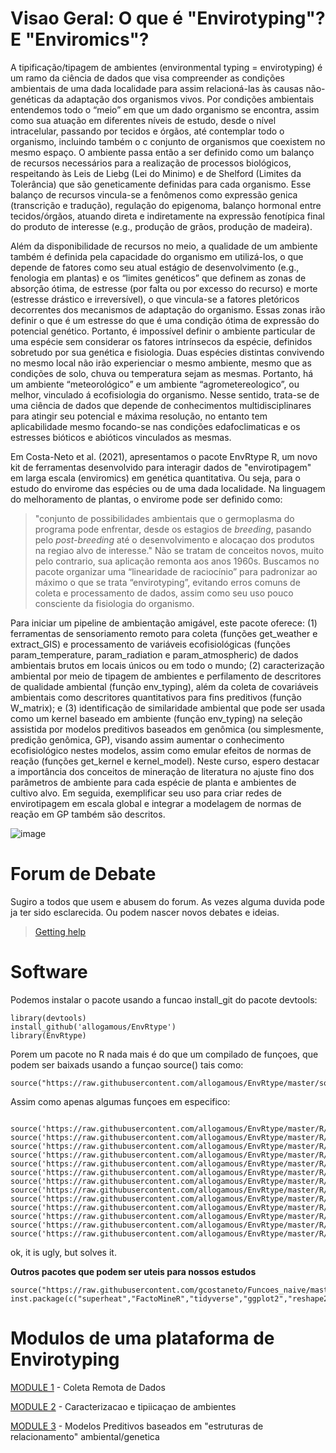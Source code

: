 
# Visao Geral: O que é "Envirotyping"? E "Enviromics"?

A tipificação/tipagem de ambientes (environmental typing = envirotyping) é um ramo da ciência de dados que visa compreender as condições ambientais de uma dada localidade para assim relacioná-las às causas não-genéticas da adaptação dos organismos vivos. Por condições ambientais entendemos todo o “meio” em que um dado organismo se encontra, assim como sua atuação em diferentes níveis de estudo, desde o nível intracelular, passando por tecidos e órgãos, até contemplar todo o organismo, incluindo também o c conjunto de organismos que coexistem no mesmo espaço. O ambiente passa então a ser definido como um balanço de recursos necessários para a realização de processos biológicos, respeitando às Leis de Liebg (Lei do Minimo) e de Shelford (Limites da Tolerância) que são geneticamente definidas para cada organismo. Esse balanço de recursos vincula-se a fenômenos como expressão genica (transcrição e tradução), regulação do epigenoma, balanço hormonal entre tecidos/órgãos, atuando direta e indiretamente na expressão fenotípica final do produto de interesse (e.g., produção de grãos, produção de madeira). 

Além da disponibilidade de recursos no meio, a qualidade de um ambiente também é definida pela capacidade do organismo em utilizá-los, o que depende de fatores como seu atual estágio de desenvolvimento (e.g., fenologia em plantas) e os “limites genéticos” que definem as zonas de absorção ótima, de estresse (por falta ou por excesso do recurso) e morte (estresse drástico e irreversível), o que vincula-se a fatores pletóricos decorrentes dos mecanismos de adaptação do organismo. Essas zonas irão definir o que é um estresse do que é uma condição ótima de expressão do potencial genético. Portanto, é impossível definir o ambiente particular de uma espécie sem considerar os fatores intrínsecos da espécie, definidos sobretudo por sua genética e fisiologia. Duas espécies distintas convivendo no mesmo local não irão experienciar o mesmo ambiente, mesmo que as condições de solo, chuva ou temperatura sejam as mesmas. Portanto, há um ambiente “meteorológico” e um ambiente “agrometereologico”, ou melhor, vinculado á ecofisiologia do organismo. Nesse sentido, trata-se de uma ciência de dados que depende de conhecimentos multidisciplinares para atingir seu potencial e máxima resolução, no entanto tem aplicabilidade mesmo focando-se nas condições edafoclimaticas e os estresses bióticos e abióticos vinculados as mesmas.


Em Costa-Neto et al. (2021), apresentamos o pacote EnvRtype R, um novo kit de ferramentas desenvolvido para interagir dados de "envirotipagem" em larga escala (enviromics) em genética quantitativa. Ou seja, para o estudo do envirome das espécies ou de uma dada localidade. Na linguagem do melhoramento de plantas, o envirome pode ser definido como: 
> "conjunto de possibilidades ambientais que o germoplasma do programa pode enfrentar, desde os estagios de *breeding*, pasando pelo *post-breeding* até o desenvolvimento e alocaçao dos produtos na regiao alvo de interesse." 
Não se tratam de conceitos novos, muito pelo contrario, sua aplicação remonta aos anos 1960s. Buscamos no pacote organizar uma “linearidade de raciocínio” para padronizar ao máximo o que se trata “envirotyping”, evitando erros comuns de coleta e processamento de dados, assim como seu uso pouco consciente da fisiologia do organismo.

Para iniciar um pipeline de ambientação amigável, este pacote oferece: (1) ferramentas de sensoriamento remoto para coleta (funções get_weather e extract_GIS) e processamento de variáveis ecofisiológicas (funções param_temperature, param_radiation e param_atmospheric) de dados ambientais brutos em locais únicos ou em todo o mundo; (2) caracterização ambiental por meio de tipagem de ambientes e perfilamento de descritores de qualidade ambiental (função env_typing), além da coleta de covariáveis ambientais como descritores quantitativos para fins preditivos (função W_matrix); e (3) identificação de similaridade ambiental que pode ser usada como um kernel baseado em ambiente (função env_typing) na seleção assistida por modelos preditivos baseados em genômica (ou simplesmente, predição genômica, GP), visando assim aumentar o conhecimento ecofisiológico nestes modelos, assim como emular efeitos de normas de reação (funções get_kernel e kernel_model). Neste curso, espero destacar a importância dos conceitos de mineração de literatura no ajuste fino dos parâmetros de ambiente para cada espécie de planta e ambientes de cultivo alvo. Em seguida, exemplificar seu uso para criar redes de envirotipagem em escala global e integrar a modelagem de normas de reação em GP também são descritos.

![image](https://user-images.githubusercontent.com/25282742/161685576-1f113776-be17-463b-93c8-3bf4f2799b95.png)


# Forum de Debate 

Sugiro a todos que usem e abusem do forum. As vezes alguma duvida pode ja ter sido esclarecida. Ou podem nascer novos debates e ideias.

> [Getting help](https://groups.google.com/u/1/g/envrtype)


# Software

Podemos instalar o pacote usando a funcao install_git do pacote devtools:

```{r, eval=FALSE}
library(devtools)
install_github('allogamous/EnvRtype')
library(EnvRtype)
```

Porem um pacote no R nada mais é do que um compilado de funçoes, que podem ser baixads usando a funçao source() tais como:

```{r, eval=FALSE}
source("https://raw.githubusercontent.com/allogamous/EnvRtype/master/sourceEnvRtype.R")
```

Assim como apenas algumas funçoes em especifico:

```{r, eval=FALSE}

source('https://raw.githubusercontent.com/allogamous/EnvRtype/master/R/AtmosphericPAram.R')
source('https://raw.githubusercontent.com/allogamous/EnvRtype/master/R/SradPARAM.R')
source('https://raw.githubusercontent.com/allogamous/EnvRtype/master/R/SupportFUnction.R')
source('https://raw.githubusercontent.com/allogamous/EnvRtype/master/R/EnvTyping.R')
source('https://raw.githubusercontent.com/allogamous/EnvRtype/master/R/Wmatrix.R')
source('https://raw.githubusercontent.com/allogamous/EnvRtype/master/R/covfromraster.R')
source('https://raw.githubusercontent.com/allogamous/EnvRtype/master/R/envKernel.R')
source('https://raw.githubusercontent.com/allogamous/EnvRtype/master/R/gdd.R')
source('https://raw.githubusercontent.com/allogamous/EnvRtype/master/R/getGEenriched.R')
source('https://raw.githubusercontent.com/allogamous/EnvRtype/master/R/get_weather_gis.R')
source('https://raw.githubusercontent.com/allogamous/EnvRtype/master/R/processWTH.R')
source('https://raw.githubusercontent.com/allogamous/EnvRtype/master/R/met_kernel_model.R')
source('https://raw.githubusercontent.com/allogamous/EnvRtype/master/R/summary_weather.R')
```
ok, it is ugly, but solves it.


**Outros pacotes que podem ser uteis para nossos estudos**

```{r, eval=FALSE}
source("https://raw.githubusercontent.com/gcostaneto/Funcoes_naive/master/instpackage.R")
inst.package(c("superheat","FactoMineR","tidyverse","ggplot2","reshape2","plyr"))
```

# Modulos de uma plataforma de Envirotyping

[MODULE 1](https://github.com/gcostaneto/EnvRtype_course/blob/main/MODULE1.md) - Coleta Remota de Dados

[MODULE 2](https://github.com/gcostaneto/EnvRtype_course/blob/main/MODULE2.md) - Caracterizacao e tipiicaçao de ambientes

[MODULE 3](https://github.com/gcostaneto/EnvRtype_course/blob/main/MODULE3.md) - Modelos Preditivos baseados em "estruturas de relacionamento" ambiental/genetica
